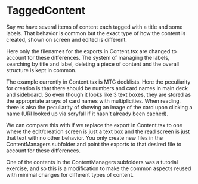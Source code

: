 # TaggedContent

Say we have several items of content each tagged with a title and some labels.
That behavior is common but the exact type of how the content is created, shown on screen and edited is different.

Here only the filenames for the exports in Content.tsx are changed to account for these differences.
The system of managing the labels, searching by title and label, deleting a piece of content and the overall structure is kept in common.

The example currently in Content.tsx is MTG decklists. Here the peculiarity for creation is that there should be numbers and card names in main deck and sideboard.
So even though it looks like 3 text boxes, they are stored as the appropriate arrays of card names with multiplicities. When reading, there is also the peculiarity of
showing an image of the card upon clicking a name (URI looked up via scryfall if it hasn't already been cached).

We can compare this with if we replace the export in Content.tsx to one where the edit/creation screen is just a text box and the read screen is just that text with no
other behavior. You only create new files in the ContentManagers subfolder and point the exports to that desired file to account for these differences.

One of the contents in the ContentManagers subfolders was a tutorial exercise, and so this is a modification to make the common aspects reused with minimal changes for different types of content.
